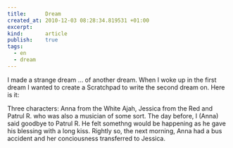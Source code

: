 ```yaml
--- 
title:      Dream
created_at: 2010-12-03 08:28:34.819531 +01:00
excerpt:
kind:       article
publish:    true
tags:
  - en
  - dream
--- 
```


I made a strange dream ... of another dream. When I woke up in the first dream I wanted to create a Scratchpad to write the second dream on. Here is it:

Three characters: Anna from the White Ajah, Jessica from the Red and Patrul R. who was also a musician of some sort. The day before, I (Anna) said goodbye to Patrul R. He felt somethng would be happening as he gave his blessing with a long kiss. Rightly so, the next morning, Anna had a bus accident and her conciousness transferred to Jessica.